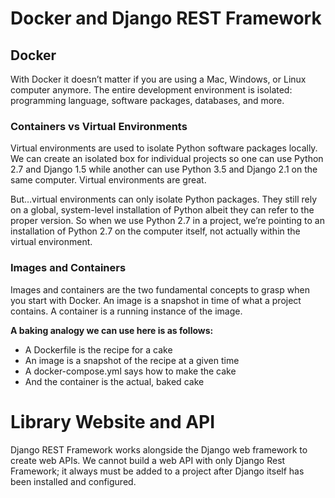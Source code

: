 # Docker and Django REST Framework

## Docker
With Docker it doesn’t matter if you are using a Mac, Windows, or Linux computer anymore. The entire development environment is isolated: programming language, software packages, databases, and more.

### Containers vs Virtual Environments
Virtual environments are used to isolate Python software packages locally. We can create an isolated box for individual projects so one can use Python 2.7 and Django 1.5 while another can use Python 3.5 and Django 2.1 on the same computer. Virtual environments are great.

But…virtual environments can only isolate Python packages. They still rely on a global, system-level installation of Python albeit they can refer to the proper version. So when we use Python 2.7 in a project, we’re pointing to an installation of Python 2.7 on the computer itself, not actually within the virtual environment.

### Images and Containers
Images and containers are the two fundamental concepts to grasp when you start with Docker. An image is a snapshot in time of what a project contains. A container is a running instance of the image.


**A baking analogy we can use here is as follows:**

- A Dockerfile is the recipe for a cake
- An image is a snapshot of the recipe at a given time
- A docker-compose.yml says how to make the cake
- And the container is the actual, baked cake


# Library Website and API
Django REST Framework works alongside the Django web framework to create web APIs. We cannot build a web API with only Django Rest Framework; it always must be added to a project after Django itself has been installed and configured.

